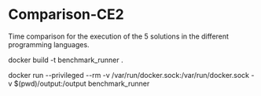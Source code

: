 # Comparison-CE2
Time comparison for the execution of the 5 solutions in the different programming languages.

docker build -t benchmark_runner .

docker run --privileged --rm -v /var/run/docker.sock:/var/run/docker.sock -v $(pwd)/output:/output benchmark_runner

